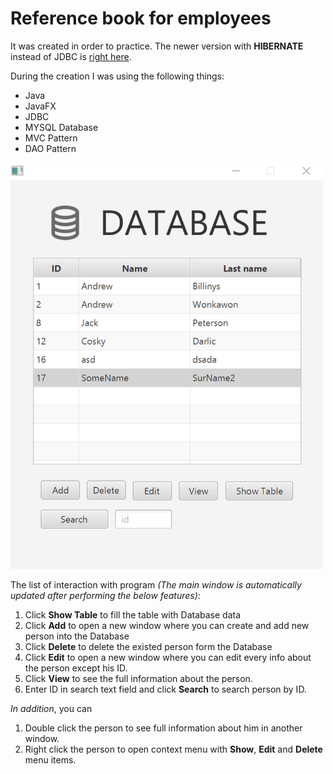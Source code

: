# Reference book for employees
It was created in order to practice. 
The newer version with <b>HIBERNATE</b> instead of JDBC is [right here](https://github.com/THEWaterfall/ReferenceBOOK.Version-2.0). 

During the creation I was using the following things: 
* Java 
* JavaFX
* JDBC
* MYSQL Database
* MVC Pattern
* DAO Pattern
<img src="https://github.com/THEWaterfall/ReferenceBOOK/raw/master/mainScreen.png" alt="main menu" width="500" height ="650">

The list of interaction with program *(The main window is automatically updated after performing the below features)*:
1. Click **Show Table** to fill the table with Database data
2. Click **Add** to open a new window where you can create and add new person into the Database
3. Click **Delete** to delete the existed person form the Database
4. Click **Edit** to open a new window where you can edit every info about the person except his ID.
5. Click **View** to see the full information about the person.
6. Enter ID in search text field and click **Search** to search person by ID.

*In addition*, you can 
1. Double click the person to see full information about him in another window.
2. Right click the person to open context menu with **Show**, **Edit** and **Delete** menu items.
